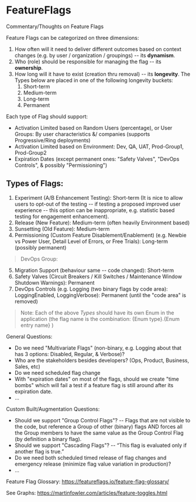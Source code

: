 # FeatureFlags
Commentary/Thoughts on Feature Flags 

Feature Flags can be categorized on three dimensions:
1. How often will it need to deliver different outcomes based on context changes (e.g. by user / organization / groupings) -- its **dynamism**.
2. Who (role) should be responsible for managing the flag -- its **ownership**.
3. How long will it have to exist (creation thru removal) -- its **longevity**.  The Types below are placed in one of the following longevity buckets:
   1. Short-term
   2. Medium-term
   3. Long-term
   4. Permanent

Each type of Flag should support: 
* Activation Limited based on Random Users (percentage), or User Groups: By user characteristics &/ companies (supports Progressive/Ring deployments)
* Activation Limited based on Environment: Dev, QA, UAT, Prod-Group1, Prod-Group2
* Expiration Dates (except permanent ones: "Safety Valves", "DevOps Controls", & possibly "Permissioning")

## Types of Flags:

1. Experiment (A/B Enhancement Testing): Short-term (It is nice to allow users to opt-out of the testing -- if testing a proposed improved user experience -- this option can be inappropriate, e.g. statistic based testing for engagement enhancement).
2. Release (New Feature): Medium-term (often heavily Environment based)
3. Sunsetting (Old Feature): Medium-term
4. Permissioning (Custom Feature Disablement/Enablement) (e.g. Newbie vs Power User, Detail Level of Errors, or Free Trials): Long-term (possibly permanent)
>DevOps Group:
5. Migration Support (behaviour same -- code changed): Short-term
6. Safety Valves (Circuit Breakers / Kill Switches / Maintenance Window Shutdown Warnings): Permanent
7. DevOps Controls (e.g. Logging (two binary flags by code area): LoggingEnabled, LoggingVerbose): Permanent (until the "code area" is removed) 

> Note: Each of the above *Types* should have its own Enum in the application (the flag name is the combination: {Enum type}.{Enum entry name} )

General Questions:

* Do we need "Multivariate Flags" (non-binary, e.g. Logging about that has 3 options: Disabled, Regular, & Verbose)?
* Who are the stakeholders besides developers? (Ops, Product, Business, Sales, etc)
* Do we need scheduled flag change
* With "expiration dates" on most of the flags, should we create "time bombs" which will fail a test if a feature flag is still around after its expiration date.
* ...

Custom Built/Augmentation Questions:

* Should we support "Group Control Flags"? -- Flags that are not visible to the code, but reference a Group of other (binary) flags AND forces all the Group members to have the same value as the Group Control Flag (by definition a binary flag).
* Should we support "Cascading Flags"? -- “This flag is evaluated only if another flag is true.”
* Do we need both scheduled timed release of flag changes and emergency release (minimize flag value variation in production)? 
* ...


Feature Flag Glossary: https://featureflags.io/feature-flag-glossary/

See Graphs: https://martinfowler.com/articles/feature-toggles.html